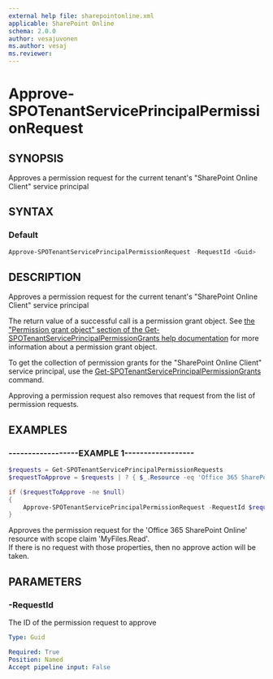 ```yaml
---
external help file: sharepointonline.xml
applicable: SharePoint Online
schema: 2.0.0
author: vesajuvonen
ms.author: vesaj
ms.reviewer:
---
```


# Approve-SPOTenantServicePrincipalPermissionRequest

## SYNOPSIS

Approves a permission request for the current tenant's "SharePoint Online Client" service principal

## SYNTAX

### Default

```powershell
Approve-SPOTenantServicePrincipalPermissionRequest -RequestId <Guid>
```

## DESCRIPTION

Approves a permission request for the current tenant's "SharePoint Online Client" service principal

The return value of a successful call is a permission grant object.  See [the "Permission grant object" section of the 
Get-SPOTenantServicePrincipalPermissionGrants help documentation](Get-SPOTenantServicePrincipalPermissionGrants.md) 
for more information about a permission grant object.

To get the collection of permission grants for the "SharePoint Online Client" service principal, use the 
[Get-SPOTenantServicePrincipalPermissionGrants](Get-SPOTenantServicePrincipalPermissionGrants.md) command.

Approving a permission request also removes that request from the list of permission requests.

## EXAMPLES

### ------------------EXAMPLE 1------------------

```powershell
$requests = Get-SPOTenantServicePrincipalPermissionRequests
$requestToApprove = $requests | ? { $_.Resource -eq 'Office 365 SharePoint Online' -and $_.Scope -eq 'MyFiles.Read' } | Select-Object -First 1

if ($requestToApprove -ne $null)
{
    Approve-SPOTenantServicePrincipalPermissionRequest -RequestId $requestToApprove.Id
}
```

Approves the permission request for the 'Office 365 SharePoint Online' resource with scope claim 'MyFiles.Read'.  
If there is no request with those properties, then no approve action will be taken.

## PARAMETERS

### -RequestId

The ID of the permission request to approve

```yaml
Type: Guid

Required: True
Position: Named
Accept pipeline input: False
```
